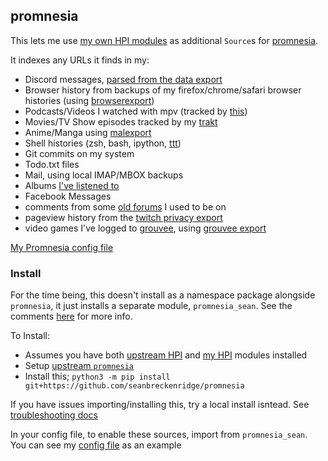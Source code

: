 ## promnesia

This lets me use [my own HPI modules](https://github.com/seanbreckenridge/HPI) as additional `Source`s for [promnesia](https://github.com/karlicoss/promnesia).

It indexes any URLs it finds in my:

- Discord messages, [parsed from the data export](https://github.com/seanbreckenridge/discord_data)
- Browser history from backups of my firefox/chrome/safari browser histories (using [browserexport](https://github.com/seanbreckenridge/browserexport))
- Podcasts/Videos I watched with mpv (tracked by [this](https://github.com/seanbreckenridge/mpv-history-daemon))
- Movies/TV Show episodes tracked by my [trakt](https://github.com/seanbreckenridge/traktexport)
- Anime/Manga using [malexport](https://github.com/seanbreckenridge/malexport)
- Shell histories (zsh, bash, ipython, [ttt](https://github.com/seanbreckenridge/ttt))
- Git commits on my system
- Todo.txt files
- Mail, using local IMAP/MBOX backups
- Albums [I've listened to](https://sean.fish/s/albums)
- Facebook Messages
- comments from some [old forums](https://github.com/seanbreckenridge/forum_parser) I used to be on
- pageview history from the [twitch privacy export](https://github.com/seanbreckenridge/HPI/blob/master/my/twitch/gdpr.py)
- video games I've logged to [grouvee](https://www.grouvee.com/), using [grouvee export](https://github.com/seanbreckenridge/grouvee_export)

[My Promnesia config file](https://sean.fish/d/promnesia/config.py?dark)

### Install

For the time being, this doesn't install as a namespace package alongside `promnesia`, it just installs a separate module, `promnesia_sean`. See the comments [here](https://github.com/karlicoss/promnesia/pull/225) for more info.

To Install:

- Assumes you have both [upstream HPI](https://github.com/karlicoss/HPI) and [my HPI](https://github.com/seanbreckenridge/HPI) modules installed
- Setup [upstream `promnesia`](https://github.com/karlicoss/promnesia)
- Install this; `python3 -m pip install git+https://github.com/seanbreckenridge/promnesia`

If you have issues importing/installing this, try a local install isntead. See [troubleshooting docs](https://github.com/seanbreckenridge/HPI/blob/master/doc/TROUBLESHOOTING_INSTALLS.md)

In your config file, to enable these sources, import from `promnesia_sean`. You can see my [config file](https://sean.fish/d/promnesia/config.py?dark) as an example
